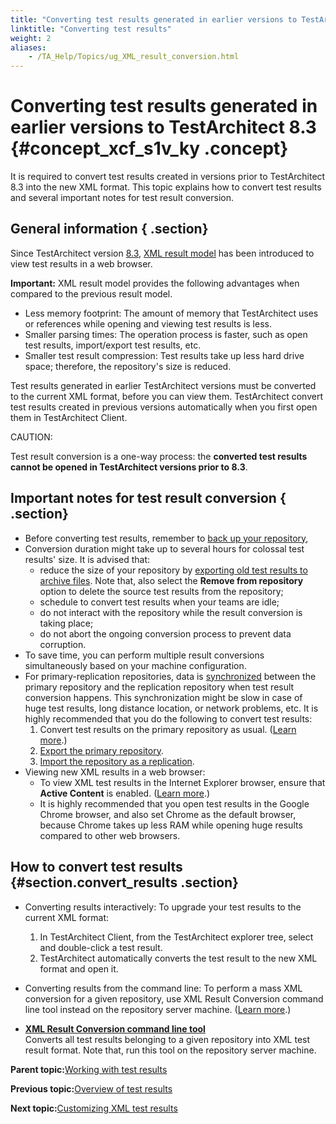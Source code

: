 ```yaml
--- 
title: "Converting test results generated in earlier versions to TestArchitect 8.3"
linktitle: "Converting test results"
weight: 2
aliases: 
    - /TA_Help/Topics/ug_XML_result_conversion.html
---
```

# Converting test results generated in earlier versions to TestArchitect 8.3 {#concept_xcf_s1v_ky .concept}

It is required to convert test results created in versions prior to TestArchitect 8.3 into the new XML format. This topic explains how to convert test results and several important notes for test result conversion.

## General information { .section}

Since TestArchitect version [8.3](../../TA_ReleaseNotes/DITA_source/Whats_New_8.3.html), [XML result model](Test_result.html) has been introduced to view test results in a web browser.

**Important:** XML result model provides the following advantages when compared to the previous result model.

-   Less memory footprint: The amount of memory that TestArchitect uses or references while opening and viewing test results is less.
-   Smaller parsing times: The operation process is faster, such as open test results, import/export test results, etc.
-   Smaller test result compression: Test results take up less hard drive space; therefore, the repository's size is reduced.

Test results generated in earlier TestArchitect versions must be converted to the current XML format, before you can view them. TestArchitect convert test results created in previous versions automatically when you first open them in TestArchitect Client.

CAUTION:

Test result conversion is a one-way process: the **converted test results cannot be opened in TestArchitect versions prior to 8.3**.

## Important notes for test result conversion { .section}

-   Before converting test results, remember to [back up your repository](../../TA_Administration/Topics/Repo_server_management_bk.html),
-   Conversion duration might take up to several hours for colossal test results' size. It is advised that:
    -   reduce the size of your repository by [exporting old test results to archive files](Test_result_export_ZIP.html). Note that, also select the **Remove from repository** option to delete the source test results from the repository;
    -   schedule to convert test results when your teams are idle;
    -   do not interact with the repository while the result conversion is taking place;
    -   do not abort the ongoing conversion process to prevent data corruption.
-   To save time, you can perform multiple result conversions simultaneously based on your machine configuration.
-   For primary-replication repositories, data is [synchronized](../../TA_Administration/Topics/adm_Synchronizing_data.html) between the primary repository and the replication repository when test result conversion happens. This synchronization might be slow in case of huge test results, long distance location, or network problems, etc. It is highly recommended that you do the following to convert test results:
    1.  Convert test results on the primary repository as usual. \([Learn more](ug_XML_result_conversion.md#section.convert_results).\)
    2.  [Export the primary repository](../../TA_Administration/Topics/Repo_server_management_exporting.html).
    3.  [Import the repository as a replication](../../TA_Administration/Topics/Importing_repository_replication.html).
-   Viewing new XML results in a web browser:
    -   To view XML test results in the Internet Explorer browser, ensure that **Active Content** is enabled. \([Learn more](../../TA_Automation/Topics/aut_advanced_settings_IE.md#step_hlp_4dc_jy).\)
    -   It is highly recommended that you open test results in the Google Chrome browser, and also set Chrome as the default browser, because Chrome takes up less RAM while opening huge results compared to other web browsers.

## How to convert test results {#section.convert_results .section}

-   Converting results interactively: To upgrade your test results to the current XML format:
    1.  In TestArchitect Client, from the TestArchitect explorer tree, select and double-click a test result.
    2.  TestArchitect automatically converts the test result to the new XML format and open it.
-   Converting results from the command line: To perform a mass XML conversion for a given repository, use XML Result Conversion command line tool instead on the repository server machine. \([Learn more](ug_XML_result_conversion_tool.html).\)

-   **[XML Result Conversion command line tool](../../TA_Help/Topics/ug_XML_result_conversion_tool.html)**  
 Converts all test results belonging to a given repository into XML test result format. Note that, run this tool on the repository server machine.

**Parent topic:**[Working with test results](../../TA_Help/Topics/Test_result.html)

**Previous topic:**[Overview of test results](../../TA_Help/Topics/ug_test_results_introduction.html)

**Next topic:**[Customizing XML test results](../../TA_Help/Topics/ug_customizing_XML_report.html)

